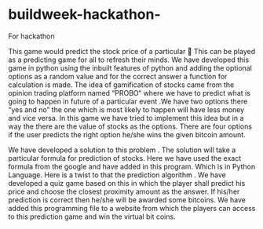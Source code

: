 # buildweek-hackathon-
For hackathon 

This game would predict the stock price of a particular 
 This can be played as a predicting game for all to refresh their minds.
We have developed this game in python using the inbuilt features of python and adding the optional options as 
a random value and for the correct answer a function for calculation is made.
The idea of gamification of stocks came from the opinion trading platform named “PROBO“ where we have to 
predict what is going to happen in future of a particular event .We have two options there “yes and no” the one 
which is most likely to happen will have less money and vice versa. In this game we have tried to implement this 
idea but in a way the there are the value of stocks as the options. There are four options if the user predicts the 
right option he/she wins the given bitcoin amount.

We have developed a solution to this problem . The solution will take a particular formula for prediction 
of stocks. Here we have used the exact formula from the google and have added in this program. Which 
is in Python Language. 
Here is a twist to that the prediction algorithm . We have developed a quiz game based on this in which 
the player shall predict his price and choose the closest proximity amount as the answer. If his/her 
prediction is correct then he/she will be awarded some bitcoins.
We have added this programming file to a website from which the players can access to this prediction 
game and win the virtual bit coins.
